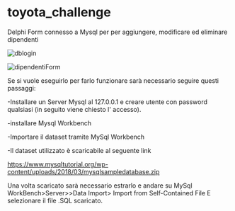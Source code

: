 # toyota_challenge
Delphi Form connesso a Mysql per per aggiungere, modificare ed eliminare dipendenti

![dblogin](https://github.com/JoHassan/toyota_challenge/assets/85934238/1ae70782-ed1c-4a4a-82ea-c38abed389df)

![dipendentiForm](https://github.com/JoHassan/toyota_challenge/assets/85934238/3812007a-453a-4949-88e9-5d4eb083ddb0)


Se si vuole eseguirlo per farlo funzionare sarà necessario seguire questi passaggi:

-Installare un Server Mysql al 127.0.0.1 e creare utente con password qualsiasi (in seguito viene chiesto l' accesso).

-installare Mysql Workbench

-Importare il dataset tramite MySql Workbench 

-Il dataset utilizzato è scaricabile al seguente link

https://www.mysqltutorial.org/wp-content/uploads/2018/03/mysqlsampledatabase.zip

Una volta scaricato sarà necessario estrarlo e andare su 
MySql WorkBench>Server>>Data Import> Import from Self-Contained File
E selezionare il file .SQL scaricato.
